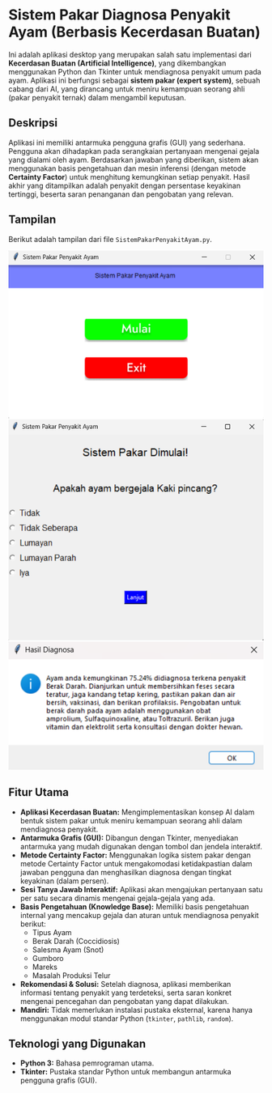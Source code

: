 # Sistem Pakar Diagnosa Penyakit Ayam (Berbasis Kecerdasan Buatan)

Ini adalah aplikasi desktop yang merupakan salah satu implementasi dari **Kecerdasan Buatan (Artificial Intelligence)**, yang dikembangkan menggunakan Python dan Tkinter untuk mendiagnosa penyakit umum pada ayam. Aplikasi ini berfungsi sebagai **sistem pakar (expert system)**, sebuah cabang dari AI, yang dirancang untuk meniru kemampuan seorang ahli (pakar penyakit ternak) dalam mengambil keputusan.

## Deskripsi

Aplikasi ini memiliki antarmuka pengguna grafis (GUI) yang sederhana. Pengguna akan dihadapkan pada serangkaian pertanyaan mengenai gejala yang dialami oleh ayam. Berdasarkan jawaban yang diberikan, sistem akan menggunakan basis pengetahuan dan mesin inferensi (dengan metode **Certainty Factor**) untuk menghitung kemungkinan setiap penyakit. Hasil akhir yang ditampilkan adalah penyakit dengan persentase keyakinan tertinggi, beserta saran penanganan dan pengobatan yang relevan.

## Tampilan
Berikut adalah tampilan dari file `SistemPakarPenyakitAyam.py`.

![Tampilan Awal](Main.png)
![Menu Pilihan Sistem Pakar](ExpertSystemStart.png)
![Tampilan Output](Output.png)


## Fitur Utama

- **Aplikasi Kecerdasan Buatan:** Mengimplementasikan konsep AI dalam bentuk sistem pakar untuk meniru kemampuan seorang ahli dalam mendiagnosa penyakit.
- **Antarmuka Grafis (GUI):** Dibangun dengan Tkinter, menyediakan antarmuka yang mudah digunakan dengan tombol dan jendela interaktif.
- **Metode Certainty Factor:** Menggunakan logika sistem pakar dengan metode Certainty Factor untuk mengakomodasi ketidakpastian dalam jawaban pengguna dan menghasilkan diagnosa dengan tingkat keyakinan (dalam persen).
- **Sesi Tanya Jawab Interaktif:** Aplikasi akan mengajukan pertanyaan satu per satu secara dinamis mengenai gejala-gejala yang ada.
- **Basis Pengetahuan (Knowledge Base):** Memiliki basis pengetahuan internal yang mencakup gejala dan aturan untuk mendiagnosa penyakit berikut:
    - Tipus Ayam
    - Berak Darah (Coccidiosis)
    - Salesma Ayam (Snot)
    - Gumboro
    - Mareks
    - Masalah Produksi Telur
- **Rekomendasi & Solusi:** Setelah diagnosa, aplikasi memberikan informasi tentang penyakit yang terdeteksi, serta saran konkret mengenai pencegahan dan pengobatan yang dapat dilakukan.
- **Mandiri:** Tidak memerlukan instalasi pustaka eksternal, karena hanya menggunakan modul standar Python (`tkinter`, `pathlib`, `random`).

## Teknologi yang Digunakan

- **Python 3:** Bahasa pemrograman utama.
- **Tkinter:** Pustaka standar Python untuk membangun antarmuka pengguna grafis (GUI).
